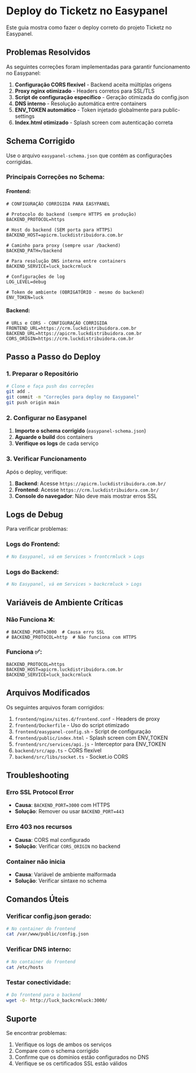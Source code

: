 # Deploy do Ticketz no Easypanel

Este guia mostra como fazer o deploy correto do projeto Ticketz no Easypanel.

## Problemas Resolvidos

As seguintes correções foram implementadas para garantir funcionamento no Easypanel:

1. **Configuração CORS flexível** - Backend aceita múltiplas origens
2. **Proxy nginx otimizado** - Headers corretos para SSL/TLS
3. **Script de configuração específico** - Geração otimizada do config.json
4. **DNS interno** - Resolução automática entre containers
5. **ENV_TOKEN automático** - Token injetado globalmente para public-settings
6. **Index.html otimizado** - Splash screen com autenticação correta

## Schema Corrigido

Use o arquivo `easypanel-schema.json` que contém as configurações corrigidas.

### Principais Correções no Schema:

#### Frontend:
```env
# CONFIGURAÇÃO CORRIGIDA PARA EASYPANEL

# Protocolo do backend (sempre HTTPS em produção)
BACKEND_PROTOCOL=https

# Host do backend (SEM porta para HTTPS) 
BACKEND_HOST=apicrm.luckdistribuidora.com.br

# Caminho para proxy (sempre usar /backend)
BACKEND_PATH=/backend

# Para resolução DNS interna entre containers
BACKEND_SERVICE=luck_backcrmluck

# Configurações de log
LOG_LEVEL=debug

# Token de ambiente (OBRIGATÓRIO - mesmo do backend)
ENV_TOKEN=luck
```

#### Backend:
```env
# URLs e CORS - CONFIGURAÇÃO CORRIGIDA
FRONTEND_URL=https://crm.luckdistribuidora.com.br
BACKEND_URL=https://apicrm.luckdistribuidora.com.br
CORS_ORIGIN=https://crm.luckdistribuidora.com.br
```

## Passo a Passo do Deploy

### 1. Preparar o Repositório
```bash
# Clone e faça push das correções
git add .
git commit -m "Correções para deploy no Easypanel"
git push origin main
```

### 2. Configurar no Easypanel

1. **Importe o schema corrigido** (`easypanel-schema.json`)
2. **Aguarde o build** dos containers
3. **Verifique os logs** de cada serviço

### 3. Verificar Funcionamento

Após o deploy, verifique:

1. **Backend**: Acesse `https://apicrm.luckdistribuidora.com.br/`
2. **Frontend**: Acesse `https://crm.luckdistribuidora.com.br/`
3. **Console do navegador**: Não deve mais mostrar erros SSL

## Logs de Debug

Para verificar problemas:

### Logs do Frontend:
```bash
# No Easypanel, vá em Services > frontcrmluck > Logs
```

### Logs do Backend:
```bash
# No Easypanel, vá em Services > backcrmluck > Logs
```

## Variáveis de Ambiente Críticas

### Não Funciona ❌:
```env
# BACKEND_PORT=3000  # Causa erro SSL
# BACKEND_PROTOCOL=http  # Não funciona com HTTPS
```

### Funciona ✅:
```env
BACKEND_PROTOCOL=https
BACKEND_HOST=apicrm.luckdistribuidora.com.br
BACKEND_SERVICE=luck_backcrmluck
```

## Arquivos Modificados

Os seguintes arquivos foram corrigidos:

1. `frontend/nginx/sites.d/frontend.conf` - Headers de proxy
2. `frontend/Dockerfile` - Uso do script otimizado  
3. `frontend/easypanel-config.sh` - Script de configuração
4. `frontend/public/index.html` - Splash screen com ENV_TOKEN
5. `frontend/src/services/api.js` - Interceptor para ENV_TOKEN
6. `backend/src/app.ts` - CORS flexível
7. `backend/src/libs/socket.ts` - Socket.io CORS

## Troubleshooting

### Erro SSL Protocol Error
- **Causa**: `BACKEND_PORT=3000` com HTTPS
- **Solução**: Remover ou usar `BACKEND_PORT=443`

### Erro 403 nos recursos
- **Causa**: CORS mal configurado
- **Solução**: Verificar `CORS_ORIGIN` no backend

### Container não inicia
- **Causa**: Variável de ambiente malformada
- **Solução**: Verificar sintaxe no schema

## Comandos Úteis

### Verificar config.json gerado:
```bash
# No container do frontend
cat /var/www/public/config.json
```

### Verificar DNS interno:
```bash
# No container do frontend  
cat /etc/hosts
```

### Testar conectividade:
```bash
# Do frontend para o backend
wget -O- http://luck_backcrmluck:3000/
```

## Suporte

Se encontrar problemas:

1. Verifique os logs de ambos os serviços
2. Compare com o schema corrigido
3. Confirme que os domínios estão configurados no DNS
4. Verifique se os certificados SSL estão válidos 